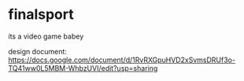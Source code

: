 # finalsport
its a video game babey

design document:
https://docs.google.com/document/d/1RvRXGpuHVD2xSvmsDRUf3o-TQ41ww0L5MBM-WhbzUVI/edit?usp=sharing
